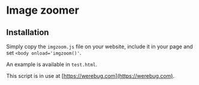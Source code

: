 # Image zoomer

## Installation

Simply copy the `imgzoom.js` file on your website, include it in your page and set `<body onload='imgzoom()'`.

An example is available in `test.html`.

This script is in use at [https://werebug.com](https://werebug.com).
